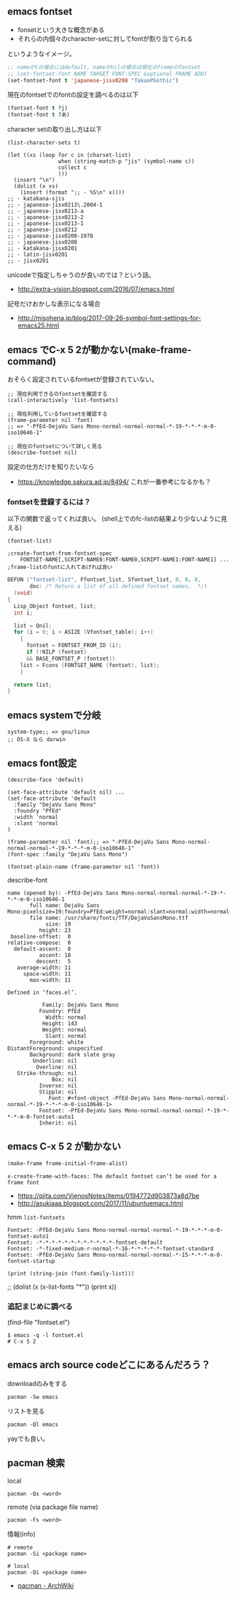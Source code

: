 ## emacs fontset

- fonsetという大きな概念がある
- それらの内個々のcharacter-setに対してfontが割り当てられる

というようなイメージ。

```lisp
;; nameがtの場合にはdefault, nameがnilの場合は現在のframeのfontset
;; (set-fontset-font NAME TARGET FONT-SPEC &optional FRAME ADD)
(set-fontset-font t 'japanese-jisx0208 "TakaoPGothic")
```

現在のfontsetでのfontの設定を調べるのは以下

```lisp
(fontset-font t ?j)
(fontset-font t ?あ)
```

character setの取り出し方は以下

```
(list-character-sets t)
```

```
(let ((xs (loop for c in (charset-list)
                when (string-match-p "jis" (symbol-name c))
                collect c
                )))
  (insert "\n")
  (dolist (x xs)
    (insert (format ";; - %S\n" x))))
;; - katakana-sjis
;; - japanese-jisx0213\.2004-1
;; - japanese-jisx0213-a
;; - japanese-jisx0213-2
;; - japanese-jisx0213-1
;; - japanese-jisx0212
;; - japanese-jisx0208-1978
;; - japanese-jisx0208
;; - katakana-jisx0201
;; - latin-jisx0201
;; - jisx0201
```

unicodeで指定しちゃうのが良いのでは？という話。

- http://extra-vision.blogspot.com/2016/07/emacs.html

記号だけおかしな表示になる場合

- http://misohena.jp/blog/2017-09-26-symbol-font-settings-for-emacs25.html

## emacs でC-x 5 2が動かない(make-frame-command)

おそらく設定されているfontsetが登録されていない。

```
;; 現在利用できるのfontsetを確認する
(call-interactively 'list-fontsets)

;; 現在利用しているfontsetを確認する
(frame-parameter nil 'font)
;; => "-PfEd-DejaVu Sans Mono-normal-normal-normal-*-19-*-*-*-m-0-iso10646-1"

;; 現在のfontsetについて詳しく見る
(describe-fontset nil)
```

設定の仕方だけを知りたいなら

- https://knowledge.sakura.ad.jp/8494/ これが一番参考になるかも？

### fontsetを登録するには？

以下の関数で返ってくれば良い。 (shell上でのfc-listの結果より少ないように見える)

```
(fontset-list)

;create-fontset-from-fontset-spec
	FONTSET-NAME[,SCRIPT-NAME0:FONT-NAME0,SCRIPT-NAME1:FONT-NAME1] ...
;frame-listのfontに入れてあげれば良い
```

```c
DEFUN ("fontset-list", Ffontset_list, Sfontset_list, 0, 0, 0,
       doc: /* Return a list of all defined fontset names.  */)
  (void)
{
  Lisp_Object fontset, list;
  int i;

  list = Qnil;
  for (i = 0; i < ASIZE (Vfontset_table); i++)
    {
      fontset = FONTSET_FROM_ID (i);
      if (!NILP (fontset)
	  && BASE_FONTSET_P (fontset))
	list = Fcons (FONTSET_NAME (fontset), list);
    }

  return list;
}
```

## emacs systemで分岐

```
system-type;; => gnu/linux
;; OS-X なら darwin
```

## emacs font設定

```
(describe-face 'default)

(set-face-attribute 'default nil) ...
(set-face-attribute 'default
  :family "DejaVu Sans Mono"
  :foundry "PfEd"
  :width 'normal
  :slant 'normal
) 

(frame-parameter nil 'font);; => "-PfEd-DejaVu Sans Mono-normal-normal-normal-*-19-*-*-*-m-0-iso10646-1"
(font-spec :family "DejaVu Sans Mono")

(fontset-plain-name (frame-parameter nil 'font))
```

describe-font

```
name (opened by): -PfEd-DejaVu Sans Mono-normal-normal-normal-*-19-*-*-*-m-0-iso10646-1
       full name: DejaVu Sans Mono:pixelsize=19:foundry=PfEd:weight=normal:slant=normal:width=normal:spacing=100:scalable=true
       file name: /usr/share/fonts/TTF/DejaVuSansMono.ttf
            size: 19
          height: 23
 baseline-offset:  0
relative-compose:  0
  default-ascent:  0
          ascent: 18
         descent:  5
   average-width: 11
     space-width: 11
       max-width: 11
```

```
Defined in ‘faces.el’.

           Family: DejaVu Sans Mono
          Foundry: PfEd
            Width: normal
           Height: 143
           Weight: normal
            Slant: normal
       Foreground: white
DistantForeground: unspecified
       Background: dark slate gray
        Underline: nil
         Overline: nil
   Strike-through: nil
              Box: nil
          Inverse: nil
          Stipple: nil
             Font: #<font-object -PfEd-DejaVu Sans Mono-normal-normal-normal-*-19-*-*-*-m-0-iso10646-1>
          Fontset: -PfEd-DejaVu Sans Mono-normal-normal-normal-*-19-*-*-*-m-0-fontset-auto1
          Inherit: nil
```

## emacs C-x 5 2 が動かない

```lisp
(make-frame frame-initial-frame-alist)
```

```
x-create-frame-with-faces: The default fontset can’t be used for a frame font
```

- https://qiita.com/VienosNotes/items/0194772d903873a8d7be
- http://asukiaaa.blogspot.com/2017/11/ubuntuemacs.html

hmm `list-fontsets`

```
Fontset: -PfEd-DejaVu Sans Mono-normal-normal-normal-*-19-*-*-*-m-0-fontset-auto1
Fontset: -*-*-*-*-*-*-*-*-*-*-*-*-fontset-default
Fontset: -*-fixed-medium-r-normal-*-16-*-*-*-*-*-fontset-standard
Fontset: -PfEd-DejaVu Sans Mono-normal-normal-normal-*-15-*-*-*-m-0-fontset-startup
```

```
(print (string-join (font-family-list)))
```

;; (dolist (x (x-list-fonts "*")) (print x))

### 追記まじめに調べる

(find-file "fontset.el")

```console
$ emacs -q -l fontset.el
# C-x 5 2
```

## emacs arch source codeどこにあるんだろう？

downloadのみをする

```
pacman -Sw emacs
```

リストを見る

```
pacman -Ql emacs
```

yayでも良い。

## pacman 検索

local

```
pacman -Qs <word>
```

remote (via package file name)

```
pacman -Fs <word>
```

情報(info)

```
# remote
pacman -Si <package name>

# local
pacman -Qi <package name>
```

- [pacman - ArchWiki](https://wiki.archlinux.jp/index.php/Pacman "pacman - ArchWiki")
